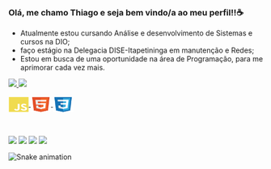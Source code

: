 ### Olá, me chamo Thiago e seja bem vindo/a ao meu perfil!!☕

- Atualmente estou cursando Análise e desenvolvimento de Sistemas e cursos na DIO;
- faço estágio na Delegacia DISE-Itapetininga em manutenção e Redes;
- Estou em busca de uma oportunidade na área de Programação, para me aprimorar cada vez mais.

<div align="left">
  <container>
  <a href="https://github.com/thiagodevlp">
  <img height="150em" src="https://github-readme-stats.vercel.app/api?username=thiagodevlp&show_icons=true&theme=dark&include_all_commits=true&count_private=true"/>
  <img height="150em" src="https://github-readme-stats.vercel.app/api/top-langs/?username=thiagodevlp&layout=compact&langs_count=7&theme=dark"/>
   </container>
</div>
  
<div style="display: inline_block"><br>
  <img align="center" alt="TH-Js" height="30" width="40" src="https://raw.githubusercontent.com/devicons/devicon/master/icons/javascript/javascript-plain.svg">
  <img align="center" alt="TH-HTML" height="30" width="40" src="https://raw.githubusercontent.com/devicons/devicon/master/icons/html5/html5-original.svg">
  <img align="center" alt="TH-CSS" height="30" width="40" src="https://raw.githubusercontent.com/devicons/devicon/master/icons/css3/css3-original.svg">
</div><br>
  
  ##
  
<div>
  <a href="https://www.instagram.com/thiago_fogaca_/" target="_blank"><img src="https://img.shields.io/badge/-Instagram-%23E4405F?style=for-the-badge&logo=instagram&logoColor=white" target="_blank"></a> 
  <a href="https://discord.gg/ZVMekWrBQN" target="_blank"><img src="https://img.shields.io/badge/Discord-7289DA?style=for-the-badge&logo=discord&logoColor=white" target="_blank"></a> 
  <a href = "mailto:fogacatthiago@gmail.com"><img src="https://img.shields.io/badge/-Gmail-%23333?style=for-the-badge&logo=gmail&logoColor=white" target="_blank"></a>
  <a href="https://www.linkedin.com/in/thiago-fogaça-770341172/" target="_blank"><img src="https://img.shields.io/badge/-LinkedIn-%230077B5?style=for-the-badge&logo=linkedin&logoColor=white" target="_blank"></a> 

  ![Snake animation](https://github.com/thiagodevlp/blob/output/github-contribution-grid-snake.svg)
</div>
